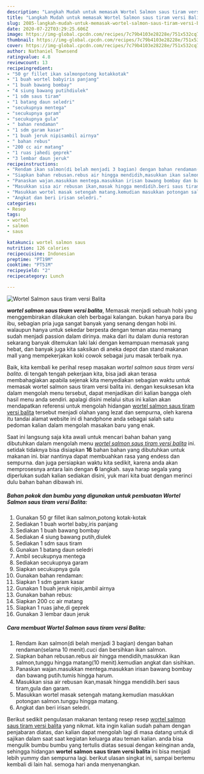 ```yaml
---
description: "Langkah Mudah untuk memasak Wortel Salmon saus tiram versi Balita Lezat"
title: "Langkah Mudah untuk memasak Wortel Salmon saus tiram versi Balita Lezat"
slug: 2085-langkah-mudah-untuk-memasak-wortel-salmon-saus-tiram-versi-balita-lezat
date: 2020-07-22T03:29:25.606Z
image: https://img-global.cpcdn.com/recipes/7c79b4103e28228e/751x532cq70/wortel-salmon-saus-tiram-versi-balita-foto-resep-utama.jpg
thumbnail: https://img-global.cpcdn.com/recipes/7c79b4103e28228e/751x532cq70/wortel-salmon-saus-tiram-versi-balita-foto-resep-utama.jpg
cover: https://img-global.cpcdn.com/recipes/7c79b4103e28228e/751x532cq70/wortel-salmon-saus-tiram-versi-balita-foto-resep-utama.jpg
author: Nathaniel Townsend
ratingvalue: 4.8
reviewcount: 13
recipeingredient:
- "50 gr fillet ikan salmonpotong kotakkotak"
- "1 buah wortel babyiris panjang"
- "1 buah bawang bombay"
- "4 siung bawang putihdiulek"
- "1 sdm saus tiram"
- "1 batang daun seledri"
- "secukupnya mentega"
- "secukupnya garam"
- "secukupnya gula"
- " bahan rendaman"
- "1 sdm garam kasar"
- "1 buah jeruk nipisambil airnya"
- " bahan rebus"
- "200 cc air matang"
- "1 ruas jahedi geprek"
- "3 lembar daun jeruk"
recipeinstructions:
- "Rendam ikan salmon(di belah menjadi 3 bagian) dengan bahan rendaman(selama 10 menit).cuci dan bersihkan ikan salmon."
- "Siapkan bahan rebusan.rebus air hingga mendidih,masukkan ikan salmon,tunggu hingga matang(10 menit).kemudian angkat dan sisihkan."
- "Panaskan wajan.masukkan mentega.masukkan irisan bawang bombay dan bawang putih.tumis hingga harum."
- "Masukkan sisa air rebusan ikan,masak hingga mendidih.beri saus tiram,gula dan garam."
- "Masukkan wortel masak setengah matang.kemudian masukkan potongan salmon.tunggu hingga matang."
- "Angkat dan beri irisan seledri."
categories:
- Resep
tags:
- wortel
- salmon
- saus

katakunci: wortel salmon saus 
nutrition: 126 calories
recipecuisine: Indonesian
preptime: "PT19M"
cooktime: "PT51M"
recipeyield: "2"
recipecategory: Lunch

---
```



![Wortel Salmon saus tiram versi Balita](https://img-global.cpcdn.com/recipes/7c79b4103e28228e/751x532cq70/wortel-salmon-saus-tiram-versi-balita-foto-resep-utama.jpg)

<b><i>wortel salmon saus tiram versi balita</i></b>, Memasak menjadi sebuah hobi yang menggembirakan dilakukan oleh berbagai kalangan. bukan hanya para ibu ibu, sebagian pria juga sangat banyak yang senang dengan hobi ini. walaupun hanya untuk sekedar berpesta dengan teman atau memang sudah menjadi passion dalam dirinya. maka dari itu dalam dunia restoran sekarang banyak ditemukan laki laki dengan kemampuan memasak yang hebat, dan banyak juga kita saksikan di aneka depot dan stand makanan mall yang mempekerjakan koki cowok sebagai juru masak terbaik nya.

Baik, kita kembali ke perihal resep masakan <i>wortel salmon saus tiram versi balita</i>. di tengah tengah pekerjaan kita, bisa jadi akan terasa membahagiakan apabila sejenak kita menyediakan sebagian waktu untuk memasak wortel salmon saus tiram versi balita ini. dengan kesuksesan kita dalam mengolah menu tersebut, dapat menjadikan diri kalian bangga oleh hasil menu anda sendiri. apalagi disini melalui situs ini kalian akan mendapatkan referensi untuk mengolah hidangan <u>wortel salmon saus tiram versi balita</u> tersebut menjadi olahan yang lezat dan sempurna, oleh karena itu tandai alamat website ini di handphone anda sebagai salah satu pedoman kalian dalam mengolah masakan baru yang enak.




Saat ini langsung saja kita awali untuk mencari bahan bahan yang dibutuhkan dalam mengolah menu <u><i>wortel salmon saus tiram versi balita</i></u> ini. setidak tidaknya bisa disiapkan <b>16</b> bahan bahan yang dibutuhkan untuk makanan ini. biar nantinya dapat membuahkan rasa yang endess dan sempurna. dan juga persiapkan waktu kita sedikit, karena anda akan memprosesnya antara lain dengan <b>6</b> langkah. saya harap segala yang diperlukan sudah kalian sediakan disini, yuk mari kita buat dengan merinci dulu bahan bahan dibawah ini.

<!--inarticleads1-->

##### Bahan pokok dan bumbu yang digunakan untuk pembuatan Wortel Salmon saus tiram versi Balita:

1. Gunakan 50 gr fillet ikan salmon,potong kotak-kotak
1. Sediakan 1 buah wortel baby,iris panjang
1. Sediakan 1 buah bawang bombay
1. Sediakan 4 siung bawang putih,diulek
1. Sediakan 1 sdm saus tiram
1. Gunakan 1 batang daun seledri
1. Ambil secukupnya mentega
1. Sediakan secukupnya garam
1. Siapkan secukupnya gula
1. Gunakan  bahan rendaman:
1. Siapkan 1 sdm garam kasar
1. Gunakan 1 buah jeruk nipis,ambil airnya
1. Gunakan  bahan rebus:
1. Siapkan 200 cc air matang
1. Siapkan 1 ruas jahe,di geprek
1. Gunakan 3 lembar daun jeruk




<!--inarticleads2-->

##### Cara membuat Wortel Salmon saus tiram versi Balita:

1. Rendam ikan salmon(di belah menjadi 3 bagian) dengan bahan rendaman(selama 10 menit).cuci dan bersihkan ikan salmon.
1. Siapkan bahan rebusan.rebus air hingga mendidih,masukkan ikan salmon,tunggu hingga matang(10 menit).kemudian angkat dan sisihkan.
1. Panaskan wajan.masukkan mentega.masukkan irisan bawang bombay dan bawang putih.tumis hingga harum.
1. Masukkan sisa air rebusan ikan,masak hingga mendidih.beri saus tiram,gula dan garam.
1. Masukkan wortel masak setengah matang.kemudian masukkan potongan salmon.tunggu hingga matang.
1. Angkat dan beri irisan seledri.




Berikut sedikit pengulasan makanan tentang resep resep <u>wortel salmon saus tiram versi balita</u> yang nikmat. kita ingin kalian sudah paham dengan penjabaran diatas, dan kalian dapat mengolah lagi di masa datang untuk di sajikan dalam saat saat kegiatan keluarga atau teman kalian. anda bisa mengulik bumbu bumbu yang tertulis diatas sesuai dengan keinginan anda, sehingga hidangan <b>wortel salmon saus tiram versi balita</b> ini bisa menjadi lebih yummy dan sempurna lagi. berikut ulasan singkat ini, sampai bertemu kembali di lain hal. semoga hari anda menyenangkan.
